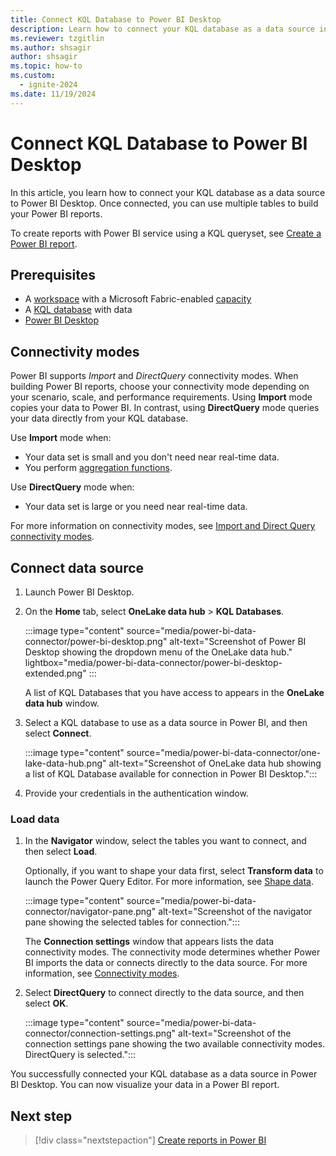 ```yaml
---
title: Connect KQL Database to Power BI Desktop
description: Learn how to connect your KQL database as a data source in Power BI Desktop.
ms.reviewer: tzgitlin
ms.author: shsagir
author: shsagir
ms.topic: how-to
ms.custom:
  - ignite-2024
ms.date: 11/19/2024
---
```

# Connect KQL Database to Power BI Desktop

In this article, you learn how to connect your KQL database as a data source to Power BI Desktop. Once connected, you can use multiple tables to build your Power BI reports.

To create reports with Power BI service using a KQL queryset, see [Create a Power BI report](create-powerbi-report.md).

## Prerequisites

* A [workspace](../fundamentals/create-workspaces.md) with a Microsoft Fabric-enabled [capacity](../enterprise/licenses.md#capacity)
* A [KQL database](create-database.md) with data
* [Power BI Desktop](https://powerbi.microsoft.com/get-started)

## Connectivity modes

Power BI supports *Import* and *DirectQuery* connectivity modes. When building Power BI reports, choose your connectivity mode depending on your scenario, scale, and performance requirements. Using **Import** mode copies your data to Power BI. In contrast, using **DirectQuery** mode queries your data directly from your KQL database.

Use **Import** mode when:

* Your data set is small and you don't need near real-time data.
* You perform [aggregation functions](/azure/data-explorer/kusto/query/aggregation-functions?context=/fabric/context/context).

Use **DirectQuery** mode when:

* Your data set is large or you need near real-time data.

For more information on connectivity modes, see [Import and Direct Query connectivity modes](/power-bi/desktop-directquery-about).

## Connect data source

1. Launch Power BI Desktop.
1. On the **Home** tab, select **OneLake data hub** > **KQL Databases**.

    :::image type="content" source="media/power-bi-data-connector/power-bi-desktop.png" alt-text="Screenshot of Power BI Desktop showing the dropdown menu of the OneLake data hub."  lightbox="media/power-bi-data-connector/power-bi-desktop-extended.png" :::

    A list of KQL Databases that you have access to appears in the **OneLake data hub** window.

1. Select a KQL database to use as a data source in Power BI, and then select **Connect**.

    :::image type="content" source="media/power-bi-data-connector/one-lake-data-hub.png" alt-text="Screenshot of OneLake data hub showing a list of KQL Database available for connection in Power BI Desktop.":::

1. Provide your credentials in the authentication window.

### Load data

1. In the **Navigator** window, select the tables you want to connect, and then select **Load**.

    Optionally, if you want to shape your data first, select **Transform data** to launch the Power Query Editor. For more information, see [Shape data](/power-bi/fundamentals/desktop-getting-started?source=recommendations&branch=main#shape-data).

    :::image type="content" source="media/power-bi-data-connector/navigator-pane.png" alt-text="Screenshot of the navigator pane showing the selected tables for connection.":::

    The **Connection settings** window that appears lists the data connectivity modes. The connectivity mode determines whether Power BI imports the data or connects directly to the data source. For more information, see [Connectivity modes](#connectivity-modes).

1. Select **DirectQuery** to connect directly to the data source, and then select **OK**.

    :::image type="content" source="media/power-bi-data-connector/connection-settings.png" alt-text="Screenshot of the connection settings pane showing the two available connectivity modes. DirectQuery is selected.":::

You successfully connected your KQL database as a data source in Power BI Desktop. You can now visualize your data in a Power BI report.

## Next step

> [!div class="nextstepaction"]
> [Create reports in Power BI](/power-bi/create-reports/)
